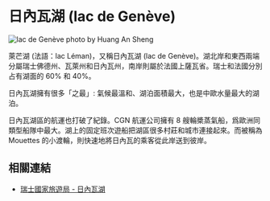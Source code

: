 # 日內瓦湖 (lac de Genève)

![lac de Genève photo by Huang An Sheng](https://i.imgur.com/BcDpzf1.jpg)

萊芒湖 (法語：lac Léman)，又稱日內瓦湖 (lac de Genève)。湖北岸和東西兩端分屬瑞士佛德州、瓦萊州和日內瓦州，南岸則屬於法國上薩瓦省。瑞士和法國分別占有湖面的 60% 和 40%。

日內瓦湖擁有很多「之最」: 氣候最溫和、湖泊面積最大，也是中歐水量最大的湖泊。

日內瓦湖區的航運也打破了紀錄。CGN 航運公司擁有 8 艘輪槳蒸氣船，爲歐洲同類型船隊中最大。湖上的固定班次遊船把湖區很多村莊和城市連接起來。而被稱為 Mouettes 的小渡輪，則快速地將日內瓦的乘客從此岸送到彼岸。

## 相關連結

- [瑞士國家旅遊局 - 日內瓦湖](https://www.myswitzerland.com/zh-hant/destinations/lake-geneva/)
